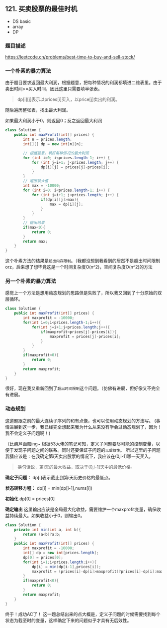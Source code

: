 ## 121. 买卖股票的最佳时机

- DS basic
- array
- DP

### 题目描述
https://leetcode.cn/problems/best-time-to-buy-and-sell-stock/

### 一个朴素的暴力算法

由于题目要求返回最大利润，根据题意，把每种情况的利润都填进二维表里。由于卖出时间>=买入时间，因此这里只需要填半张表。

> dp[i][j]表示以prices[i]买入，以price[j]卖出的利润。


随后遍历整张表，找出最大利润。

如果最大利润小于0，则返回0；反之返回最大利润

```java
class Solution {
    public int maxProfit(int[] prices) {
        int n = prices.length;
        int[][] dp = new int[n][n];

        // 根据题意，填好每种情况的最大利润
        for (int i=0; i<prices.length-1; i++) {
	        for (int j=i+1; j<prices.length; j++) {
                dp[i][j] = prices[j]-prices[i];
	        }
        }
        // 遍历最大值
        int max = -10000;
        for (int i=0; i<prices.length-1; i++) {
	        for (int j=i+1; j<prices.length; j++) {
                if(dp[i][j]>max){
                    max = dp[i][j];
                }
	        }
        }
        // 输出结果
        if(max<0){
            return 0;
        }
        return max;
    }
} 
```

这个朴素方法的结果是`超出内存限制`。（我都没想到我看到的居然不是超出时间限制orz，后来想了想毕竟这是一个时间复杂度O(n^2)，空间复杂度O(n^2)的方法

### 另一个朴素的暴力算法

感觉上一个方法是想用动态规划的思路但是失败了，所以我又回到了十分原始的双层循环。

```java
class Solution {
    public int maxProfit(int[] prices) {
        int maxprofit = -10000;
        for(int i=0;i<prices.length-1;i++){
            for(int j=i+1;j<prices.length;j++){
                if(maxprofit<prices[j]-prices[i]){
                    maxprofit = prices[j]-prices[i];
                }
            }
        }
        if(maxprofit<0){
            return 0;
        }
        return maxprofit;
    }
} 
```

很好，现在我又重新回到了`超出时间限制`这个问题。（仿佛有进展，但好像又不完全有进展。

### 动态规划
这道题跟之前的最大连续子序列的和有点像，也可以使用动态规划的方法写。
(事情进展到这一步，我已经完全想起来我为什么从来没有学会过动态规划了，因为！我不会定义子问题啊！)

（比葫芦画瓢ing~
根据53大佬的笔记可知，定义子问题要尽可能的控制变量，以便于发现子问题之间的联系。同时还要保证子问题的`无后效性`。
所以这里的子问题我猜应该是：在我确定第i天卖出股票的情况下，我应该在(0,i-1]哪一天买入。

> 换句话说，第i天的最大收益，取决于(0,i-1]天中的最低价格。

**确定子问题：**
dp[i]表示截止到第i天历史价格的最低点。

**状态转移方程：**
dp[i] = min(dp[i-1],nums[i])

**初始化**
dp[0] = prices[0]

**确定输出**
这里输出应该是全局最大化收益，需要维护一个maxprofit变量，确保收益持续最大。如果收益小于0，则输出0。

```java 
class Solution {
    private int min(int a, int b){
        return (a<b)?a:b;
    }
    public int maxProfit(int[] prices) {
        int maxprofit = -10000;
        int[] dp = new int[prices.length];
        dp[0] = prices[0];
        for(int i=1;i<prices.length;i++){
            dp[i] = min(dp[i-1],prices[i]);
            maxprofit = (prices[i]-dp[i]>maxprofit)?prices[i]-dp[i]:maxprofit;
        }
        if(maxprofit<0){
            return 0;
        }
        return maxprofit;
    }
}
```

终于！成功AC了！
这一题总结出来的点大概是，定义子问题的时候需要找到每个状态为截至时的变量，这样确定下来的问题似乎才具有无后效性。